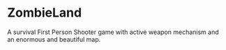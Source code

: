 # ZombieLand

A survival First Person Shooter game with active weapon mechanism and an enormous and beautiful map.
